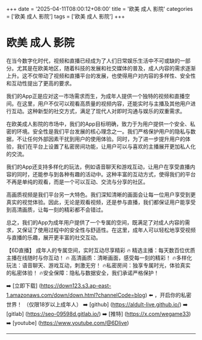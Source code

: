 +++
date = '2025-04-11T08:00:12+08:00'
title = '欧美 成人 影院'
categories = ['欧美 成人 影院']
tags = ['欧美 成人 影院']
+++

# 欧美 成人 影院

在当今数字化时代，视频和直播已经成为了人们日常娱乐生活中不可或缺的一部分。尤其是在欧美地区，随着科技的发展和社交媒体的普及，成人内容的需求逐渐上升。这不仅带动了视频和直播平台的发展，也使得用户对内容的多样性、安全性和互动性提出了更高的要求。

我们的App正是应对这一市场需求而生，为成年人提供一个独特的视频和直播空间。在这里，用户不仅可以观看高质量的视频内容，还能实时与主播及其他用户进行互动。这种新型的社交方式，满足了现代人对即时沟通与娱乐的双重需求。

在欧美成人影院的市场中，我们的App目标明确，致力于为用户提供一个安全、私密的环境。安全性是我们平台发展的核心理念之一。我们严格保护用户的隐私与数据，不让任何外部因素干扰到用户的使用体验。同时，为了进一步提升用户的体验，我们在平台上设置了私密房间功能，让用户可以与喜欢的主播展开更加私人化的交流。

我们的App还支持多样化的玩法，例如语音聊天和游戏互动，让用户在享受直播内容的同时，还能参与到各种有趣的活动中。这种丰富的互动方式，使得我们的平台不再是单纯的观看，而是一个可以互动、交流与分享的社区。

高画质视频是我们平台另一大特色。我们深知清晰的画面会让每一位用户享受到更真实的视觉体验。因此，无论是观看视频，还是参与直播，我们都保证用户能享受到高清画质，让每一刻的精彩都不会错过。

总之，我们的App为成年用户提供了一个专属的空间，既满足了对成人内容的需求，又保证了使用过程中的安全性与舒适性。在这里，成年人可以轻松地享受视频与直播的乐趣，展开更丰富的社交互动。

【6D直播】
成年人的专属空间，实时互动尽享精彩
🔥 精选主播：每天数百位优质主播在线随时与你互动！
🔥 高清画质：清晰画面，感受每一刻的精彩！
🔥多样化玩法：语音聊天、游戏互动，刺激无穷！
🔥私密房间：独享专属时光，体验真实的私密体验！
🔥安全保障：隐私与数据安全，我们承诺严格保护！

➡️ [立即下载] (https://down123.s3.ap-east-1.amazonaws.com/down/down.html?channelCode=blog) ⬅️ ，开启你的私密世界！
（仅限18岁以上成年人）
➡️ [github] (https://aldult-live.github.io/)
➡️ [gitlab] (https://seo-09598d.gitlab.io/)
➡️ [推特] (https://x.com/wegame33)
➡️ [youtube] (https://www.youtube.com/@6Dlive)

---

